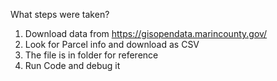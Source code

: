 What steps were taken?

1. Download data from https://gisopendata.marincounty.gov/
2. Look for Parcel info and download as CSV
3. The file is in folder for reference
4. Run Code and debug it
